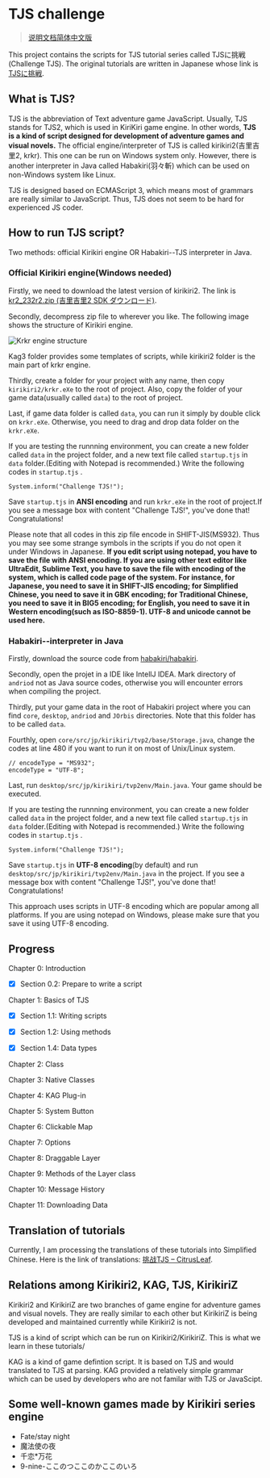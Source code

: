 # TJS challenge

> [说明文档简体中文版](https://github.com/lchloride/TJS_challenge/blob/master/readme_zh.md)

This project contains the scripts for TJS tutorial series called TJSに挑戦(Challenge TJS). The original tutorials are written in Japanese whose link is [TJSに挑戦](http://tjs2.info/index.html).

## What is TJS?

TJS is the abbreviation of Text adventure game JavaScript. Usually, TJS stands for TJS2, which is used in KiriKiri game engine. In other words, **TJS is a kind of script designed for development of adventure games and visual novels.** The official engine/interpreter of TJS is called kirikiri2(吉里吉里2, krkr). This one can be run on Windows system only. However, there is another interpreter in Java called Habakiri(羽々斬) which can be used on non-Windows system like Linux.

TJS is designed based on ECMAScript 3, which means most of grammars are really similar to JavaScript. Thus, TJS does not seem to be hard for experienced JS coder. 

## How to run TJS script?

Two methods: official Kirikiri engine OR Habakiri--TJS interpreter in Java.

### Official Kirikiri engine(Windows needed)

Firstly, we need to download the latest version of kirikiri2. The link is [kr2_232r2.zip (吉里吉里2 SDK ダウンロード)](https://krkrz.github.io/download/kr2_232r2.zip). 

Secondly, decompress zip file to wherever you like. The following image shows the structure of Kirikiri engine.

![Krkr engine structure](https://chenghongli.com/zh/wp-content/uploads/sites/3/2018/11/TJS000201-copy.png)

Kag3 folder provides some templates of scripts, while kirikiri2 folder is the main part of krkr engine.

Thirdly, create a folder for your project with any name, then copy `kirikiri2/krkr.eXe` to the root of project. Also, copy the folder of your game data(usually called `data`) to the root of project. 

Last, if game data folder is called `data`, you can run it simply by double click on `krkr.eXe`. Otherwise, you need to drag and drop data folder on the `krkr.eXe`.

If you are testing the runnning environment, you can create a new folder called `data` in the project folder, and a new text file called `startup.tjs` in `data` folder.(Editing with Notepad is recommended.) Write the following codes in `startup.tjs` .

```javascript=
System.inform("Challenge TJS!");
```

Save `startup.tjs` in **ANSI encoding** and run `krkr.eXe` in the root of project.If you see a message box with content "Challenge TJS!", you've done that! Congratulations! 

Please note that all codes in this zip file encode in SHIFT-JIS(MS932). Thus you may see some strange symbols in the scripts if you do not open it under Windows in Japanese. **If you edit script using notepad, you have to save the file with ANSI encoding. If you are using other text editor like UltraEdit, Sublime Text, you have to save the file with encoding of the system, which is called code page of the system. For instance, for Japanese, you need to save it in SHIFT-JIS encoding; for Simplified Chinese, you need to save it in GBK encoding; for Traditional Chinese, you need to save it in BIG5 encoding; for English, you need to save it in Western encoding(such as ISO-8859-1). UTF-8 and unicode cannot be used here.**

### Habakiri--interpreter in Java

Firstly, download the source code from [habakiri/habakiri](https://github.com/habakiri/habakiri).

Secondly, open the projet in a IDE like IntellJ IDEA. Mark directory of `andriod` not as Java source codes, otherwise you will encounter errors when compiling the project. 

Thirdly, put your game data in the root of Habakiri project where you can find `core`, `desktop`, `andriod` and `JOrbis` directories. Note that this folder has to be called `data`.

Fourthly, open `core/src/jp/kirikiri/tvp2/base/Storage.java`, change the codes at line 480 if you want to run it on most of Unix/Linux system.

```java=
// encodeType = "MS932";
encodeType = "UTF-8";
```

Last, run `desktop/src/jp/kirikiri/tvp2env/Main.java`. Your game should be executed.

If you are testing the runnning environment, you can create a new folder called `data` in the project folder, and a new text file called `startup.tjs` in `data` folder.(Editing with Notepad is recommended.) Write the following codes in `startup.tjs` .

```javascript=
System.inform("Challenge TJS!");
```

Save `startup.tjs` in **UTF-8 encoding**(by default) and run `desktop/src/jp/kirikiri/tvp2env/Main.java` in the project. If you see a message box with content "Challenge TJS!", you've done that! Congratulations!

This approach uses scripts in UTF-8 encoding which are popular among all platforms. If you are using notepad on Windows, please make sure that you save it using UTF-8 encoding.

## Progress

Chapter 0: Introduction

- [x] Section 0.2: Prepare to write a script

Chapter 1: Basics of TJS

- [x] Section 1.1: Writing scripts

- [x] Section 1.2: Using methods

- [x] Section 1.4: Data types

Chapter 2: Class

Chapter 3: Native Classes

Chapter 4: KAG Plug-in

Chapter 5: System Button

Chapter 6: Clickable Map

Chapter 7: Options

Chapter 8: Draggable Layer

Chapter 9: Methods of the Layer class

Chapter 10: Message History

Chapter 11: Downloading Data

## Translation of tutorials

Currently, I am processing the translations of these tutorials into Simplified Chinese. Here is the link of translations: [挑战TJS – CitrusLeaf](https://chenghongli.com/zh/tag/tjs-challenge/).

## Relations among Kirikiri2, KAG, TJS, KirikiriZ

Kirikiri2 and KirikiriZ are two branches of game engine for adventure games and visual novels. They are really similar to each other but KirikiriZ is being developed and maintained currently while Kirikiri2 is not.

TJS is a kind of script which can be run on Kirikiri2/KirikiriZ. This is what we learn in these tutorials/

KAG is a kind of game defintion script. It is based on TJS and would translated to TJS at parsing. KAG provided a relatively simple grammar which can be used by developers who are not familar with TJS or JavaScipt.

## Some well-known games made by Kirikiri series engine

- Fate/stay night 
- 魔法使の夜
- 千恋\*万花
- 9-nine-ここのつここのかここのいろ

